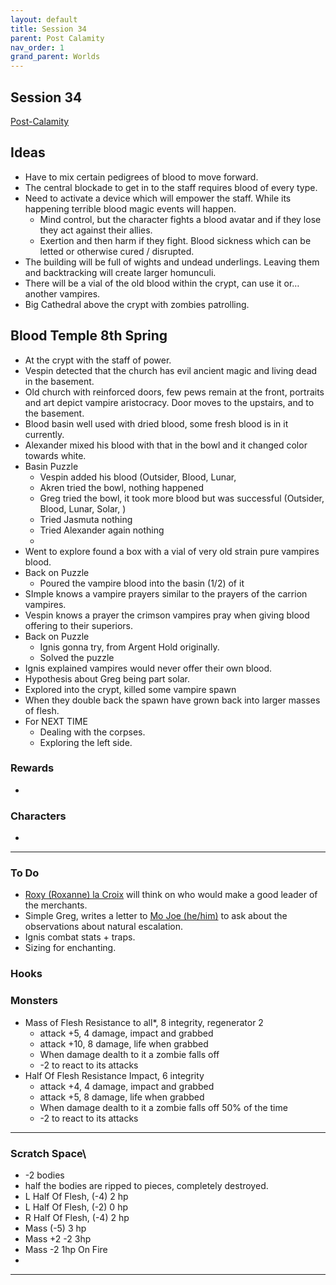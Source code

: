 ```yaml
---
layout: default
title: Session 34
parent: Post Calamity
nav_order: 1
grand_parent: Worlds
---
```

## Session 34
[Post-Calamity](Post-Calamity)

## Ideas
* Have to mix certain pedigrees of blood to move forward.
* The central blockade to get in to the staff requires blood of every type.
* Need to activate a device which will empower the staff. While its happening terrible blood magic events will happen.
	* Mind control, but the character fights a blood avatar and if they lose they act against their allies.
	* Exertion and then harm if they fight. Blood sickness which can be letted or otherwise cured / disrupted.
* The building will be full of wights and undead underlings. Leaving them and backtracking will create larger homunculi.
* There will be a vial of the old blood within the crypt, can use it or… another vampires. 
* Big Cathedral above the crypt with zombies patrolling.
## Blood Temple 8th Spring
* At the crypt with the staff of power.
* Vespin detected that the church has evil ancient magic and living dead in the basement.
* Old church with reinforced doors, few pews remain at the front, portraits and art depict vampire aristocracy. Door moves to the upstairs, and to the basement.
* Blood basin well used with dried blood, some fresh blood is in it currently.
* Alexander mixed his blood with that in the bowl and it changed color towards white. 
* Basin Puzzle
	* Vespin added his blood (Outsider, Blood, Lunar, 
	* Akren tried the bowl, nothing happened
	* Greg tried the bowl, it took more blood but was successful (Outsider, Blood, Lunar, Solar, )
	* Tried Jasmuta nothing
	* Tried Alexander again nothing
	* 
* Went to explore found a box with a vial of very old strain pure vampires blood.
* Back on Puzzle
	* Poured the vampire blood into the basin (1/2) of it
* SImple knows a vampire prayers similar to the prayers of the carrion vampires.
* Vespin knows a prayer the crimson vampires pray when giving blood offering to their superiors.
* Back on Puzzle
	* Ignis gonna try, from Argent Hold originally.
	* Solved the puzzle
* Ignis explained vampires would never offer their own blood.
* Hypothesis about Greg being part solar.
* Explored into the crypt, killed some vampire spawn 
* When they double back the spawn have grown back into larger masses of flesh.
* For NEXT TIME
	* Dealing with the corpses.
	* Exploring the left side. 
### Rewards
* 

### Characters
* 
 ---

### To Do

* [Roxy (Roxanne) la Croix](Game/Worlds/Post-Calamity/Verdantholm#Roxy%20(Roxanne)%20la%20Croix) will think on who would make a good leader of the merchants.
* Simple Greg, writes a letter to [Mo Joe (he/him)](Game/Worlds/Post-Calamity/Verdantholm#Mo%20Joe%20(he/him)) to ask about the observations about natural escalation.
* Ignis combat stats + traps.
* Sizing for enchanting. 



### Hooks

### Monsters
* Mass of Flesh Resistance to all*, 8 integrity, regenerator 2
	* attack +5, 4 damage, impact and grabbed
	* attack +10, 8 damage, life when grabbed
	* When damage dealth to it a zombie falls off
	* -2 to react to its attacks
* Half Of Flesh Resistance Impact, 6 integrity
	* attack +4, 4 damage, impact and grabbed
	* attack +5, 8 damage, life when grabbed
	* When damage dealth to it a zombie falls off 50% of the time
	* -2 to react to its attacks





---

### Scratch Space\
* -2 bodies
* half the bodies are ripped to pieces, completely destroyed.
* L Half Of Flesh, (-4) 2 hp
* L Half Of Flesh, (-2) 0 hp
* R Half Of Flesh, (-4) 2 hp
* Mass (-5) 3 hp
* Mass +2 -2 3hp
* Mass -2 1hp On Fire
* 







---